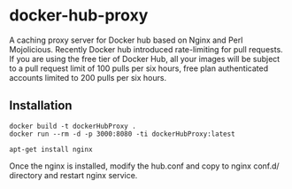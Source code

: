 # docker-hub-proxy
A caching proxy server for Docker hub based on Nginx and Perl Mojolicious. 
  Recently Docker hub introduced rate-limiting for pull requests. If you are using the free tier of Docker Hub, all your images will be subject to a pull request limit of 100 pulls per six hours, free plan authenticated accounts limited to 200 pulls per six hours.
  
## Installation
```
docker build -t dockerHubProxy .
docker run --rm -d -p 3000:8080 -ti dockerHubProxy:latest
```
```
apt-get install nginx
```
Once the nginx is installed, modify the hub.conf and copy to nginx conf.d/ directory and restart nginx service.




